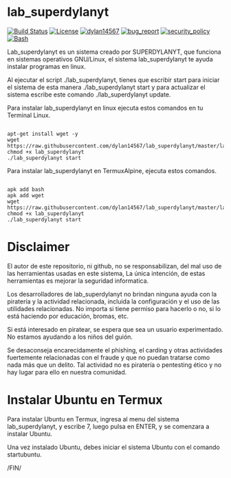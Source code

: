 # lab_superdylanyt
[![Build Status](https://img.shields.io/github/stars/dylan14567/lab_tool.svg)](https://github.com/dylan14567/lab_superdylanyt)
[![License](https://img.shields.io/github/license/dylan14567/lab_tool.svg)](https://github.com/dylan14567/lab_superdylanyt/blob/master/LICENSE)
[![dylan14567](https://img.shields.io/badge/author-dylan14567-green.svg)](https://github.com/dylan14567)
[![bug_report](https://img.shields.io/badge/bug-report-red.svg)](https://github.com/dylan14567/lab_superdylanyt/blob/master/.github/ISSUE_TEMPLATE/bug_report.md)
[![security_policy](https://img.shields.io/badge/security-policy-cyan.svg)](https://github.com/dylan14567/lab_superdylanyt/blob/master/SECURITY.md)
[![Bash](https://img.shields.io/badge/language-Bash-blue.svg)](https://www.gnu.org/software/bash/)

Lab_superdylanyt es un sistema creado por SUPERDYLANYT, que funciona en sistemas operativos GNU/Linux, el sistema lab_superdylanyt te ayuda instalar
programas en linux.

Al ejecutar el script ./lab_superdylanyt, tienes que escribir start para iniciar el sistema de esta manera ./lab_superdylanyt start y para actualizar el sistema escribe este comando ./lab_superdylanyt update.

Para instalar lab_superdylanyt en linux ejecuta estos comandos en tu Terminal Linux.

```shell

apt-get install wget -y
wget https://raw.githubusercontent.com/dylan14567/lab_superdylanyt/master/lab_superdylanyt
chmod +x lab_superdylanyt
./lab_superdylanyt start

```

Para instalar lab_superdylanyt en TermuxAlpine, ejecuta estos comandos.

```shell

apk add bash 
apk add wget
wget https://raw.githubusercontent.com/dylan14567/lab_superdylanyt/master/lab_superdylanyt
chmod +x lab_superdylanyt
./lab_superdylanyt start

```

# Disclaimer

El autor de este repositorio, ni github, no se responsabilizan, del mal uso de las herramientas usadas en este sistema, La única intención, de estas herramientas es mejorar la seguridad informatica.

Los desarrolladores de lab_superdylanyt no brindan ninguna ayuda con la piratería y la actividad relacionada, incluida la configuración y el uso de las utilidades relacionadas. No importa si tiene permiso para hacerlo o no, si lo está haciendo por educación, bromas, etc.

Si está interesado en piratear, se espera que sea un usuario experimentado. No estamos ayudando a los niños del guión.

Se desaconseja encarecidamente el phishing, el carding y otras actividades fuertemente relacionadas con el fraude y que no puedan tratarse como nada más que un delito. Tal actividad no es piratería o pentesting ético y no hay lugar para ello en nuestra comunidad.

# Instalar Ubuntu en Termux

Para instalar Ubuntu en Termux, ingresa al menu del sistema lab_superdylanyt, y escribe 7, luego pulsa en ENTER, y se comenzara a instalar Ubuntu.

Una vez instalado Ubuntu, debes iniciar el sistema Ubuntu con el comando startubuntu.

/FIN/
